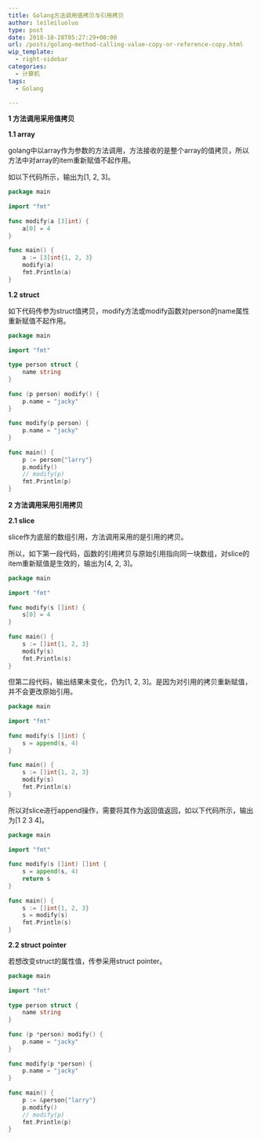 ```yaml
---
title: Golang方法调用值拷贝与引用拷贝
author: leileiluoluo
type: post
date: 2018-10-28T05:27:29+00:00
url: /posts/golang-method-calling-value-copy-or-reference-copy.html
wip_template:
  - right-sidebar
categories:
  - 计算机
tags:
  - Golang

---
```

**1 方法调用采用值拷贝**
  
**1.1 array**
    
golang中以array作为参数的方法调用，方法接收的是整个array的值拷贝，所以方法中对array的item重新赋值不起作用。
    
如以下代码所示，输出为[1, 2, 3]。

```go
package main  
  
import "fmt"  
  
func modify(a [3]int) {  
    a[0] = 4  
}  
  
func main() {  
    a := [3]int{1, 2, 3}  
    modify(a)  
    fmt.Println(a)  
}  
```

**1.2 struct**
    
如下代码传参为struct值拷贝，modify方法或modify函数对person的name属性重新赋值不起作用。

```go
package main  
  
import "fmt"  
  
type person struct {  
    name string  
}  
  
func (p person) modify() {  
    p.name = "jacky"  
}  
  
func modify(p person) {  
    p.name = "jacky"  
}  
  
func main() {  
    p := person{"larry"}  
    p.modify()  
    // modify(p)  
    fmt.Println(p)  
} 
```

**2 方法调用采用引用拷贝**
  
**2.1 slice**
    
slice作为底层的数组引用，方法调用采用的是引用的拷贝。
    
所以，如下第一段代码，函数的引用拷贝与原始引用指向同一块数组，对slice的item重新赋值是生效的，输出为[4, 2, 3]。

```go
package main  
  
import "fmt"  
  
func modify(s []int) {  
    s[0] = 4  
}  
  
func main() {  
    s := []int{1, 2, 3}  
    modify(s)  
    fmt.Println(s)  
}
```

但第二段代码，输出结果未变化，仍为[1, 2, 3]。是因为对引用的拷贝重新赋值，并不会更改原始引用。

```go
package main  
  
import "fmt"  
  
func modify(s []int) {  
    s = append(s, 4)  
}  
  
func main() {  
    s := []int{1, 2, 3}  
    modify(s)  
    fmt.Println(s)  
}  
```

所以对slice进行append操作，需要将其作为返回值返回，如以下代码所示，输出为[1 2 3 4]。

```go
package main  
  
import "fmt"  
  
func modify(s []int) []int {  
    s = append(s, 4)  
    return s  
}  
  
func main() {  
    s := []int{1, 2, 3}  
    s = modify(s)  
    fmt.Println(s)  
}  
```

**2.2 struct pointer**
    
若想改变struct的属性值，传参采用struct pointer。

```go
package main  
  
import "fmt"  
  
type person struct {  
    name string  
}  
  
func (p *person) modify() {  
    p.name = "jacky"  
}  
  
func modify(p *person) {  
    p.name = "jacky"  
}  
  
func main() {  
    p := &person{"larry"}  
    p.modify()  
    // modify(p)  
    fmt.Println(p)  
}
```